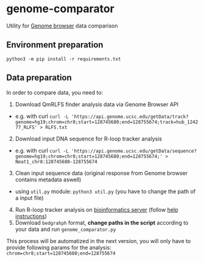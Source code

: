 # genome-comparator

Utility for [Genome browser](https://genome.ucsc.edu/cgi-bin/hgTracks?db=hg19&lastVirtModeType=default&lastVirtModeExtraState=&virtModeType=default&virtMode=0&nonVirtPosition=&position=chr8%3A128745680%2D128755674&hgsid=1181507859_VKASGgx2pB8RTrhe9OpaCVtWAsOS)
data comparison

## Environment preparation
`python3 -m pip install -r requirements.txt`

## Data preparation
In order to compare data, you need to:
  1. Download QmRLFS finder analysis data via Genome Browser API
  - e.g. with curl `curl -L 'https://api.genome.ucsc.edu/getData/track?genome=hg19;chrom=chr8;start=128745680;end=128755674;track=hub_124277_RLFS' > RLFS.txt`
  2. Download input DNA sequence for R-loop tracker analysis
  - e.g. with curl `curl -L 'https://api.genome.ucsc.edu/getData/sequence?genome=hg19;chrom=chr8;start=128745680;end=128755674;' > Neat1_chr8:128745680-128755674`
  3. Clean input sequence data (original response from Genome browser contains metadata aswell)
  - using `util.py` module: `python3 util.py` (you have to change the path of a input file)
  4. Run R-loop tracker analysis on [bioinformatics server](https://bioinformatics.ibp.cz) (follow [help instructions](https://bioinformatics.ibp.cz/#/help/rloopr))
  5. Download `bedgrahph` format, **change paths in the script** according to your data and run `genome_comparator.py`

This process will be automatized in the next version, you will only have to provide following params for the analysis: `chrom=chr8;start=128745680;end=128755674`
